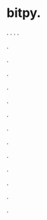 # bitpy.
.
.
.
.












.






















































.
























.



























.

















































































.































































.































































































.















.


































































.
























































































.




.






.


















.
